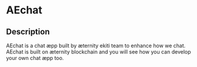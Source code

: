 # AEchat

## Description
AEchat is a chat æpp built by æternity ekiti team to enhance how we chat. AEchat is built on æternity blockchain and you will see how you can develop your own chat æpp too.